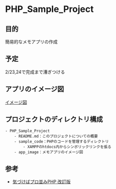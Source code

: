 # PHP_Sample_Project

## 目的

簡易的なメモアプリの作成

## 予定

2/23,24で完成まで漕ぎつける

## アプリのイメージ図

[イメージ図](./image/app_image.jpg)

## プロジェクトのディレクトリ構成

```
- PHP_Sample_Project
    - README.md：このプロジェクトについての概要
    - sample_code：PHPのコードを管理するディレクトリ
        - XAMPPのhtdocs内からシンボリックリンクを張る
    - app_image：メモアプリのイメージ図
```

## 参考

- [気づけばプロ並みPHP 改訂版](https://www.amazon.co.jp/%E6%B0%97%E3%81%A5%E3%81%91%E3%81%B0%E3%83%97%E3%83%AD%E4%B8%A6%E3%81%BFPHP-%E6%94%B9%E8%A8%82%E7%89%88-%E3%82%BC%E3%83%AD%E3%81%8B%E3%82%89%E4%BD%9C%E3%82%8C%E3%82%8B%E4%BA%BA%E3%81%AB%E3%81%AA%E3%82%8B-%E8%B0%B7%E8%97%A4-%E8%B3%A2%E4%B8%80/dp/4865940650)